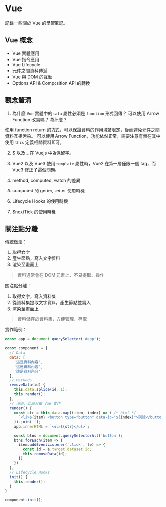 # Vue

記錄一些關於 Vue 的學習筆記。

## Vue 概念

- Vue 實體應用
- Vue 指令應用
- Vue Lifecycle
- 元件之間資料傳遞
- Vue 與 DOM 的互動
- Options API &  Composition API 的轉換

## 觀念釐清

1. 為什麼 `Vue` 實體中的 `data` 屬性必須是 `function` 形式回傳？ 可以使用 Arrow Function 改寫嗎？ 為什麼？

使用 function return 的方式，可以保證資料的作用域被限定，從而避免元件之間資料互相污染。
可以使用 Arrow Function，功能依然正常，需要注意有無在其中使用 `this` 定義相關資料即可。

2. $ 以及 _ 在 Vuejs 中為保留字。

3. Vue2 以及 Vue3 使用 `template` 屬性時，Vue2 在第一層僅限一個 tag，而 Vue3 修正了這個問題。

4. method, computed, watch 的差異

5. computed 的 getter, setter 使用時機

6. Lifecycle Hooks 的使用時機

7. $nextTick 的使用時機

## 關注點分離

傳統做法：

1. 取得文字
2. 產生節點，寫入文字資料
3. 渲染至畫面上

> 資料通常會在 DOM 元素上，不易提取、操作

關注點分離：

1. 取得文字，寫入資料集
2. 從資料集提取文字資料，產生節點並寫入
3. 渲染至畫面上

> 資料儲存於資料集，方便管理、存取

實作範例：

```js
const app = document.querySelector('#app');

const component = {
  // Data
  data: [
    '這是資料內容',
    '這是資料內容',
    '這是資料內容'
  ],
  // Methods
  removeData(id) {
    this.data.splice(id, 1);
    this.render();
  },
  // 渲染，此部分由 Vue 實作
  render() {
    const str = this.data.map((item, index) => ( /* html */
      `<li>${item} <button type="button" data-id="${index}">刪除</button></li>`
    )).join('');
    app.innerHTML = `<ul>${str}</ul>`;

    const btns = document.querySelectorAll('button');
    btns.forEach(item => {
      item.addEventListener('click', (e) => {
        const id = e.target.dataset.id;
        this.removeData(id);
      })
    })
  },
  // Lifecycle Hooks
  init() {
    this.render();
  }
}

component.init();
```